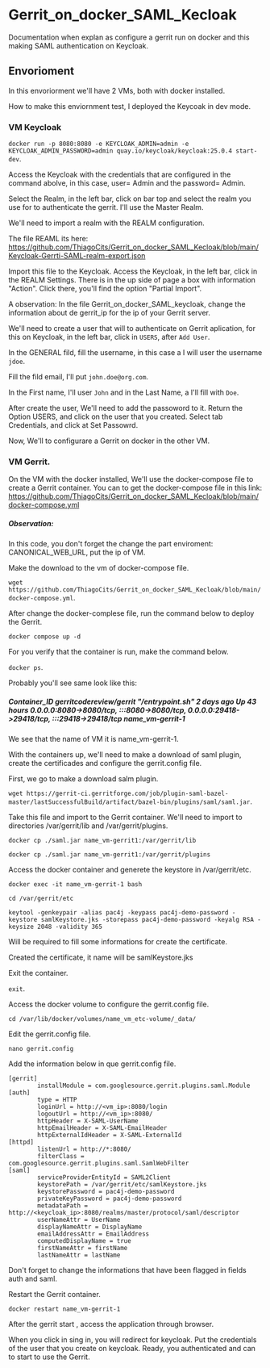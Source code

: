# Gerrit_on_docker_SAML_Kecloak
Documentation when explan as configure a gerrit run on docker and this making SAML authentication on Keycloak.  

## Envorioment
In this envoriorment we'll have 2 VMs, both with docker installed. 

How to make this  enviornment test, I deployed the Keycoak in dev mode. 

### VM Keycloak 

`docker run -p 8080:8080 -e KEYCLOAK_ADMIN=admin -e KEYCLOAK_ADMIN_PASSWORD=admin quay.io/keycloak/keycloak:25.0.4 start-dev`.

Access the Keycloak with the credentials that are configured in the command abolve, in this case, user= Admin and the password= Admin.

Select the Realm, in the left bar, click on bar top and select the realm you use for to authenticate the gerrit. I'll use the Master Realm. 

We'll need to import a realm with the REALM configuration.

The file REAML its here: https://github.com/ThiagoCits/Gerrit_on_docker_SAML_Kecloak/blob/main/Keycloak-Gerrti-SAML-realm-export.json

Import this file to the Keycloak. Access the Keycloak, in the left bar, click in the REALM Settings. There is in the up side of page a box with information "Action". Click there, you'll find the option "Partial Import". 

A observation: In the file Gerrit_on_docker_SAML_keycloak, change the information about de gerrit_ip for the ip of your Gerrit server. 

We'll need to create a user that will to authenticate on Gerrit aplication, for this on Keycloak, in the left bar, click in `USERS`, after `Add User`.

In the GENERAL fild, fill the username, in this case a I will user the username `jdoe`.

Fill the fild email, I'll put `john.doe@org.com`.

In the First name, I'll user `John` and  in the Last Name, a I'll fill with `Doe`.

After create the user, We'll need to add the passoword to it.
Return the Option USERS, and click on the user that you created.
Select tab Credentials, and click at Set Passowrd.

Now, We'll to configurare a Gerrit on docker in the other VM. 

### VM Gerrit.
On the  VM with the docker installed, We'll use the docker-compose file to create a Gerrit container.
You can to get the docker-compose file in this link: https://github.com/ThiagoCits/Gerrit_on_docker_SAML_Kecloak/blob/main/docker-compose.yml
##### Observation: 
In this code, you don't forget the change the part enviroment: CANONICAL_WEB_URL, put the ip of VM. 

Make the download to the vm of docker-compose file. 

`wget https://github.com/ThiagoCits/Gerrit_on_docker_SAML_Kecloak/blob/main/docker-compose.yml`.

After change the docker-complese file, run the command below to deploy the Gerrit. 

`docker compose up -d`

For you verify that the container is run, make the command below. 

`docker ps`.

Probably you'll see same look like this:

##### Container_ID   gerritcodereview/gerrit   "/entrypoint.sh"   2 days ago   Up 43 hours   0.0.0.0:8080->8080/tcp, :::8080->8080/tcp, 0.0.0.0:29418->29418/tcp, :::29418->29418/tcp   name_vm-gerrit-1

We see that the name of VM it is name_vm-gerrit-1.

With the containers up, we'll need to make a download of saml plugin, create the certificades and configure the gerrit.config file. 

First, we go to make a download salm plugin.

`wget https://gerrit-ci.gerritforge.com/job/plugin-saml-bazel-master/lastSuccessfulBuild/artifact/bazel-bin/plugins/saml/saml.jar`.

Take this file and import to the Gerrit container. We'll need to import to directories /var/gerrit/lib and /var/gerrit/plugins. 

`docker cp ./saml.jar name_vm-gerrit1:/var/gerrit/lib`

`docker cp ./saml.jar name_vm-gerrit1:/var/gerrit/plugins`

Access the docker container and generete the keystore in /var/gerrit/etc.

`docker exec -it name_vm-gerrit-1 bash`

`cd /var/gerrit/etc`

`keytool -genkeypair -alias pac4j -keypass pac4j-demo-password -keystore samlKeystore.jks -storepass pac4j-demo-password -keyalg RSA -keysize 2048 -validity 365`

Will be required to fill some informations for create the certificate.

Created the certificate, it name will be samlKeystore.jks

Exit the container.

`exit`.

Access the docker volume to configure the gerrit.config file. 

`cd /var/lib/docker/volumes/name_vm_etc-volume/_data/`

Edit the gerrit.config file.

`nano gerrit.config`

Add the information below in que gerrit.config file. 

```
[gerrit]
        installModule = com.googlesource.gerrit.plugins.saml.Module
[auth]
        type = HTTP
        loginUrl = http://<vm_ip>:8080/login
        logoutUrl = http://<vm_ip>:8080/
        httpHeader = X-SAML-UserName
        httpEmailHeader = X-SAML-EmailHeader
        httpExternalIdHeader = X-SAML-ExternalId
[httpd]
        listenUrl = http://*:8080/
        filterClass = com.googlesource.gerrit.plugins.saml.SamlWebFilter
[saml]
        serviceProviderEntityId = SAML2Client
        keystorePath = /var/gerrit/etc/samlKeystore.jks
        keystorePassword = pac4j-demo-password
        privateKeyPassword = pac4j-demo-password
        metadataPath = http://<keycloak_ip>:8080/realms/master/protocol/saml/descriptor
        userNameAttr = UserName
        displayNameAttr = DisplayName
        emailAddressAttr = EmailAddress
        computedDisplayName = true
        firstNameAttr = firstName
        lastNameAttr = lastName

```

Don't forget to change the informations that have been flagged in fields auth and saml. 

Restart the Gerrit container. 

`docker restart name_vm-gerrit-1`

After the gerrit start , access the application through browser. 

When you click in sing in, you will redirect for keycloak. Put the credentials of the user that you create on keycloak. Ready, you authenticated and can to start to use the Gerrit. 


